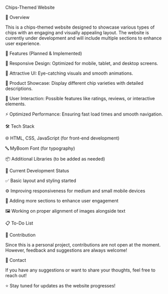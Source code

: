 Chips-Themed Website

🥔 Overview

This is a chips-themed website designed to showcase various types of chips with an engaging and visually appealing layout. The website is currently under development and will include multiple sections to enhance user experience.

🚀 Features (Planned & Implemented)

📱 Responsive Design: Optimized for mobile, tablet, and desktop screens.

🎨 Attractive UI: Eye-catching visuals and smooth animations.

🍟 Product Showcase: Display different chip varieties with detailed descriptions.

💬 User Interaction: Possible features like ratings, reviews, or interactive elements.

⚡ Optimized Performance: Ensuring fast load times and smooth navigation.

🛠️ Tech Stack

🌐 HTML, CSS, JavaScript (for front-end development)

🔤 MyBoom Font (for typography)

📦 Additional Libraries (to be added as needed)

📌 Current Development Status

✅ Basic layout and styling started

⚙️ Improving responsiveness for medium and small mobile devices

🚧 Adding more sections to enhance user engagement

🖼️ Working on proper alignment of images alongside text

📋 To-Do List



🤝 Contribution

Since this is a personal project, contributions are not open at the moment. However, feedback and suggestions are always welcome!

📧 Contact

If you have any suggestions or want to share your thoughts, feel free to reach out!

⭐ Stay tuned for updates as the website progresses!

